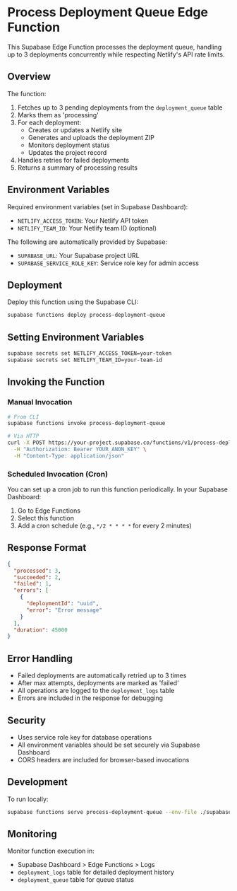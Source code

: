 # Process Deployment Queue Edge Function

This Supabase Edge Function processes the deployment queue, handling up to 3 deployments concurrently while respecting Netlify's API rate limits.

## Overview

The function:
1. Fetches up to 3 pending deployments from the `deployment_queue` table
2. Marks them as 'processing'
3. For each deployment:
   - Creates or updates a Netlify site
   - Generates and uploads the deployment ZIP
   - Monitors deployment status
   - Updates the project record
4. Handles retries for failed deployments
5. Returns a summary of processing results

## Environment Variables

Required environment variables (set in Supabase Dashboard):

- `NETLIFY_ACCESS_TOKEN`: Your Netlify API token
- `NETLIFY_TEAM_ID`: Your Netlify team ID (optional)

The following are automatically provided by Supabase:
- `SUPABASE_URL`: Your Supabase project URL
- `SUPABASE_SERVICE_ROLE_KEY`: Service role key for admin access

## Deployment

Deploy this function using the Supabase CLI:

```bash
supabase functions deploy process-deployment-queue
```

## Setting Environment Variables

```bash
supabase secrets set NETLIFY_ACCESS_TOKEN=your-token
supabase secrets set NETLIFY_TEAM_ID=your-team-id
```

## Invoking the Function

### Manual Invocation

```bash
# From CLI
supabase functions invoke process-deployment-queue

# Via HTTP
curl -X POST https://your-project.supabase.co/functions/v1/process-deployment-queue \
  -H "Authorization: Bearer YOUR_ANON_KEY" \
  -H "Content-Type: application/json"
```

### Scheduled Invocation (Cron)

You can set up a cron job to run this function periodically. In your Supabase Dashboard:

1. Go to Edge Functions
2. Select this function
3. Add a cron schedule (e.g., `*/2 * * * *` for every 2 minutes)

## Response Format

```json
{
  "processed": 3,
  "succeeded": 2,
  "failed": 1,
  "errors": [
    {
      "deploymentId": "uuid",
      "error": "Error message"
    }
  ],
  "duration": 45000
}
```

## Error Handling

- Failed deployments are automatically retried up to 3 times
- After max attempts, deployments are marked as 'failed'
- All operations are logged to the `deployment_logs` table
- Errors are included in the response for debugging

## Security

- Uses service role key for database operations
- All environment variables should be set securely via Supabase Dashboard
- CORS headers are included for browser-based invocations

## Development

To run locally:

```bash
supabase functions serve process-deployment-queue --env-file ./supabase/functions/process-deployment-queue/.env.local
```

## Monitoring

Monitor function execution in:
- Supabase Dashboard > Edge Functions > Logs
- `deployment_logs` table for detailed deployment history
- `deployment_queue` table for queue status
